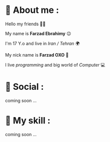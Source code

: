 # 🔔 About me :
Hello my friends 👋🏻

My name is **Farzad Ebrahimy** 😉

I'm 17 Y.o and live in _Iran / Tehran_ 🌍

My nick name is **Farzad OXO** 🎈

I live *programming* and big world of *Computer* 💻

# 📱 Social :
coming soon ...

# 🔐 My skill :
coming soon ...






